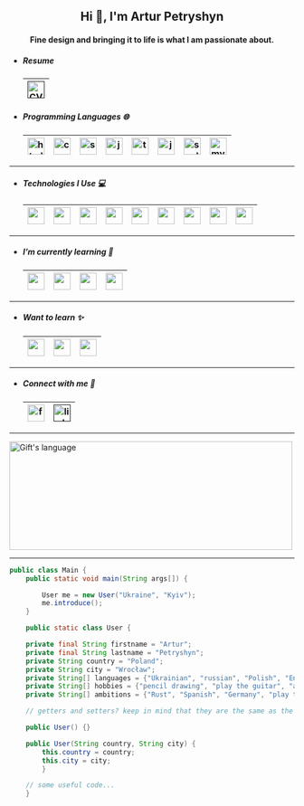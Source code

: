 <h2 align="center">Hi 👋, I'm Artur Petryshyn</h2>
<h4 align="center">Fine design and bringing it to life is what I am passionate about.</h4>

-   ##### Resume

    | [<img src="https://img.icons8.com/nolan/64/parse-from-clipboard.png" width="30" alt="CV" title="CV"/>]() |
    | -------------------------------------------------------------------------------------------------------- |

-   ##### Programming Languages 🌐
    | [<img src="https://cdn.jsdelivr.net/gh/devicons/devicon@latest/icons/html5/html5-original-wordmark.svg" width="30" alt="html5"/>](cdn.jsdelivr.net) | [<img src="https://cdn.jsdelivr.net/gh/devicons/devicon@latest/icons/css3/css3-original-wordmark.svg"  width="30" alt="css3"/>](cdn.jsdelivr.net) | [<img src="https://cdn.jsdelivr.net/gh/devicons/devicon@latest/icons/sass/sass-original.svg" width="30" alt="sass"/>](cdn.jsdelivr.net) | [<img src="https://cdn.jsdelivr.net/gh/devicons/devicon@latest/icons/javascript/javascript-original.svg" width="30" alt="javascript"/>](cdn.jsdelivr.net) | [<img src="https://cdn.jsdelivr.net/gh/devicons/devicon@latest/icons/typescript/typescript-original.svg" width="30" alt="typescript"/>](cdn.jsdelivr.net) | [<img src="https://cdn.jsdelivr.net/gh/devicons/devicon@latest/icons/java/java-original-wordmark.svg" width="30" alt="java"/>](cdn.jsdelivr.net) | [<img src="https://cdn.jsdelivr.net/gh/devicons/devicon@latest/icons/scala/scala-original.svg" width="30" alt="scala"/>](cdn.jsdelivr.net) | [<img src="https://cdn.jsdelivr.net/gh/devicons/devicon@latest/icons/mysql/mysql-original.svg" width="30" alt="mysql"/>](cdn.jsdelivr.net) |
    | --------------------------------------------------------------------------------------------------------------------------------------------------- | ------------------------------------------------------------------------------------------------------------------------------------------------- | --------------------------------------------------------------------------------------------------------------------------------------- | --------------------------------------------------------------------------------------------------------------------------------------------------------- | --------------------------------------------------------------------------------------------------------------------------------------------------------- | ------------------------------------------------------------------------------------------------------------------------------------------------ | ------------------------------------------------------------------------------------------------------------------------------------------ | ------------------------------------------------------------------------------------------------------------------------------------------ |

---

-   ##### Technologies I Use :computer:
    | [<img src="https://cdn.jsdelivr.net/gh/devicons/devicon@latest/icons/react/react-original.svg" width="30"/>](cdn.jsdelivr.net) | [<img src="https://cdn.jsdelivr.net/gh/devicons/devicon@latest/icons/tailwindcss/tailwindcss-original.svg" width="30"/>](cdn.jsdelivr.net) | [<img src="https://cdn.jsdelivr.net/gh/devicons/devicon@latest/icons/nodejs/nodejs-original-wordmark.svg" width="30"/>](cdn.jsdelivr.net) | [<img src="https://cdn.jsdelivr.net/gh/devicons/devicon@latest/icons/express/express-original-wordmark.svg" width="30"/>](cdn.jsdelivr.net) | [<img src="https://cdn.jsdelivr.net/gh/devicons/devicon@latest/icons/mongodb/mongodb-original-wordmark.svg" width="30"/>](cdn.jsdelivr.net) | [<img src="https://cdn.jsdelivr.net/gh/devicons/devicon@latest/icons/redux/redux-original.svg" width="30"/>](cdn.jsdelivr.net) | [<img src="https://cdn.jsdelivr.net/gh/devicons/devicon@latest/icons/git/git-original.svg" width="30"/>](cdn.jsdelivr.net) | [<img src="https://cdn.jsdelivr.net/gh/devicons/devicon@latest/icons/figma/figma-original.svg" width="30"/>](cdn.jsdelivr.net) | [<img src="https://cdn.jsdelivr.net/gh/devicons/devicon@latest/icons/postman/postman-original.svg" width="30"/>](cdn.jsdelivr.net) |
    | ------------------------------------------------------------------------------------------------------------------------------ | ------------------------------------------------------------------------------------------------------------------------------------------ | ----------------------------------------------------------------------------------------------------------------------------------------- | ------------------------------------------------------------------------------------------------------------------------------------------- | ------------------------------------------------------------------------------------------------------------------------------------------- | ------------------------------------------------------------------------------------------------------------------------------ | -------------------------------------------------------------------------------------------------------------------------- | ------------------------------------------------------------------------------------------------------------------------------ | ---------------------------------------------------------------------------------------------------------------------------------- |

---

-   ##### I’m currently learning 🌱
    | [<img src="https://cdn.jsdelivr.net/gh/devicons/devicon@latest/icons/docker/docker-original-wordmark.svg" width="30"/>](cdn.jsdelivr.net) | [<img src="https://cdn.jsdelivr.net/gh/devicons/devicon@latest/icons/kubernetes/kubernetes-original-wordmark.svg" width="30"/>](cdn.jsdelivr.net) | [<img src="https://cdn.jsdelivr.net/gh/devicons/devicon@latest/icons/postgresql/postgresql-original-wordmark.svg" width="30"/>](cdn.jsdelivr.net) | [<img src="https://cdn.jsdelivr.net/gh/devicons/devicon@latest/icons/nextjs/nextjs-original.svg" width="30"/>](cdn.jsdelivr.net) |
    | ----------------------------------------------------------------------------------------------------------------------------------------- | ------------------------------------------------------------------------------------------------------------------------------------------------- | ------------------------------------------------------------------------------------------------------------------------------------------------- | -------------------------------------------------------------------------------------------------------------------------------- |

---

-   ##### Want to learn :sparkles:
    | [<img src="https://cdn.jsdelivr.net/gh/devicons/devicon@latest/icons/angular/angular-original.svg" width="30"/>](cdn.jsdelivr.net) | [<img src="https://cdn.jsdelivr.net/gh/devicons/devicon@latest/icons/spring/spring-original-wordmark.svg" width="30"/>](cdn.jsdelivr.net) | [<img src="https://cdn.jsdelivr.net/gh/devicons/devicon@latest/icons/hibernate/hibernate-original-wordmark.svg" width="30"/>](cdn.jsdelivr.net) |
    | ---------------------------------------------------------------------------------------------------------------------------------- | ----------------------------------------------------------------------------------------------------------------------------------------- | ----------------------------------------------------------------------------------------------------------------------------------------------- |

---

-   ##### Connect with me :email:
    | [<img src="https://cdn.jsdelivr.net/gh/devicons/devicon@latest/icons/facebook/facebook-original.svg" width="30" alt="facebook"/>](https://www.facebook.com/tyrykstar/) | [<img src="https://cdn.jsdelivr.net/gh/devicons/devicon@latest/icons/linkedin/linkedin-original.svg" width="30" alt="linkedin"/>]() |
    | ---------------------------------------------------------------------------------------------------------------------------------------------------------------------- | ----------------------------------------------------------------------------------------------------------------------------------- |

---

<img align="center" src="https://github-readme-stats.vercel.app/api/top-langs?username=Tyrykstar&langs_count=10&show_icons=true&locale=en&layout=compact&theme=light" alt="Gift's language" height="192px"  width="500px"/>

---

```java
public class Main {
    public static void main(String args[]) {

        User me = new User("Ukraine", "Kyiv");
        me.introduce();
    }

    public static class User {

    private final String firstname = "Artur";
    private final String lastname = "Petryshyn";
    private String country = "Poland";
    private String city = "Wrocław";
    private String[] languages = {"Ukrainian", "russian", "Polish", "English"};
    private String[] hobbies = {"pencil drawing", "play the guitar", "astronomy"};
    private String[] ambitions = {"Rust", "Spanish", "Germany", "play the piano", "code an apology algorithm for bugs :)", "and 6 more"};

    // getters and setters? keep in mind that they are the same as the toString method :)

    public User() {}

    public User(String country, String city) {
        this.country = country;
        this.city = city;
        }

    // some useful code...
    }
```
